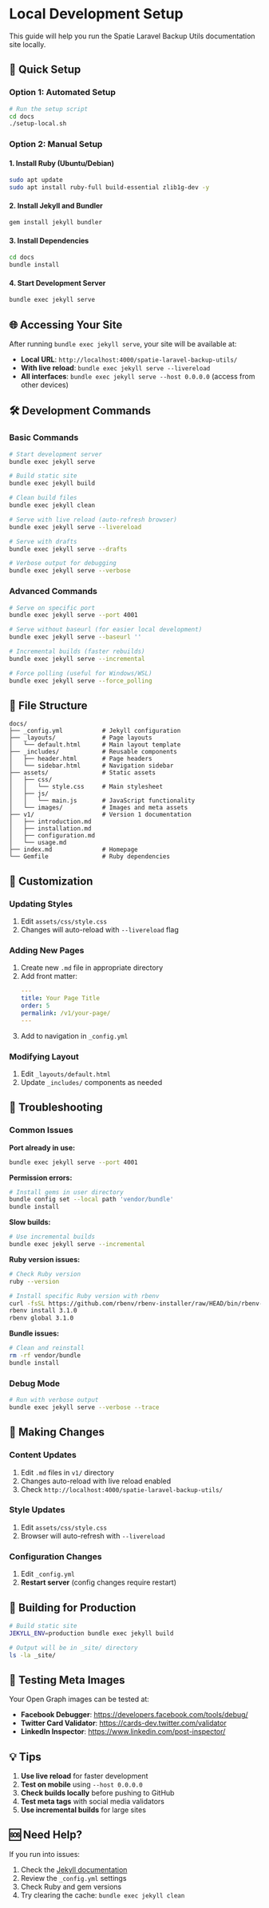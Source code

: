 # Local Development Setup

This guide will help you run the Spatie Laravel Backup Utils documentation site locally.

## 🚀 Quick Setup

### Option 1: Automated Setup
```bash
# Run the setup script
cd docs
./setup-local.sh
```

### Option 2: Manual Setup

#### 1. Install Ruby (Ubuntu/Debian)
```bash
sudo apt update
sudo apt install ruby-full build-essential zlib1g-dev -y
```

#### 2. Install Jekyll and Bundler
```bash
gem install jekyll bundler
```

#### 3. Install Dependencies
```bash
cd docs
bundle install
```

#### 4. Start Development Server
```bash
bundle exec jekyll serve
```

## 🌐 Accessing Your Site

After running `bundle exec jekyll serve`, your site will be available at:

- **Local URL**: `http://localhost:4000/spatie-laravel-backup-utils/`
- **With live reload**: `bundle exec jekyll serve --livereload`
- **All interfaces**: `bundle exec jekyll serve --host 0.0.0.0` (access from other devices)

## 🛠 Development Commands

### Basic Commands
```bash
# Start development server
bundle exec jekyll serve

# Build static site
bundle exec jekyll build

# Clean build files
bundle exec jekyll clean

# Serve with live reload (auto-refresh browser)
bundle exec jekyll serve --livereload

# Serve with drafts
bundle exec jekyll serve --drafts

# Verbose output for debugging
bundle exec jekyll serve --verbose
```

### Advanced Commands
```bash
# Serve on specific port
bundle exec jekyll serve --port 4001

# Serve without baseurl (for easier local development)
bundle exec jekyll serve --baseurl ''

# Incremental builds (faster rebuilds)
bundle exec jekyll serve --incremental

# Force polling (useful for Windows/WSL)
bundle exec jekyll serve --force_polling
```

## 📁 File Structure

```
docs/
├── _config.yml           # Jekyll configuration
├── _layouts/             # Page layouts
│   └── default.html      # Main layout template
├── _includes/            # Reusable components
│   ├── header.html       # Page headers
│   └── sidebar.html      # Navigation sidebar
├── assets/               # Static assets
│   ├── css/
│   │   └── style.css     # Main stylesheet
│   ├── js/
│   │   └── main.js       # JavaScript functionality
│   └── images/           # Images and meta assets
├── v1/                   # Version 1 documentation
│   ├── introduction.md
│   ├── installation.md
│   ├── configuration.md
│   └── usage.md
├── index.md              # Homepage
└── Gemfile               # Ruby dependencies
```

## 🎨 Customization

### Updating Styles
1. Edit `assets/css/style.css`
2. Changes will auto-reload with `--livereload` flag

### Adding New Pages
1. Create new `.md` file in appropriate directory
2. Add front matter:
   ```yaml
   ---
   title: Your Page Title
   order: 5
   permalink: /v1/your-page/
   ---
   ```
3. Add to navigation in `_config.yml`

### Modifying Layout
1. Edit `_layouts/default.html`
2. Update `_includes/` components as needed

## 🐛 Troubleshooting

### Common Issues

**Port already in use:**
```bash
bundle exec jekyll serve --port 4001
```

**Permission errors:**
```bash
# Install gems in user directory
bundle config set --local path 'vendor/bundle'
bundle install
```

**Slow builds:**
```bash
# Use incremental builds
bundle exec jekyll serve --incremental
```

**Ruby version issues:**
```bash
# Check Ruby version
ruby --version

# Install specific Ruby version with rbenv
curl -fsSL https://github.com/rbenv/rbenv-installer/raw/HEAD/bin/rbenv-installer | bash
rbenv install 3.1.0
rbenv global 3.1.0
```

**Bundle issues:**
```bash
# Clean and reinstall
rm -rf vendor/bundle
bundle install
```

### Debug Mode
```bash
# Run with verbose output
bundle exec jekyll serve --verbose --trace
```

## 📝 Making Changes

### Content Updates
1. Edit `.md` files in `v1/` directory
2. Changes auto-reload with live reload enabled
3. Check `http://localhost:4000/spatie-laravel-backup-utils/`

### Style Updates
1. Edit `assets/css/style.css`
2. Browser will auto-refresh with `--livereload`

### Configuration Changes
1. Edit `_config.yml`
2. **Restart server** (config changes require restart)

## 🚀 Building for Production

```bash
# Build static site
JEKYLL_ENV=production bundle exec jekyll build

# Output will be in _site/ directory
ls -la _site/
```

## 📱 Testing Meta Images

Your Open Graph images can be tested at:
- **Facebook Debugger**: https://developers.facebook.com/tools/debug/
- **Twitter Card Validator**: https://cards-dev.twitter.com/validator
- **LinkedIn Inspector**: https://www.linkedin.com/post-inspector/

## 💡 Tips

1. **Use live reload** for faster development
2. **Test on mobile** using `--host 0.0.0.0`
3. **Check builds locally** before pushing to GitHub
4. **Test meta tags** with social media validators
5. **Use incremental builds** for large sites

## 🆘 Need Help?

If you run into issues:
1. Check the [Jekyll documentation](https://jekyllrb.com/docs/)
2. Review the `_config.yml` settings
3. Check Ruby and gem versions
4. Try clearing the cache: `bundle exec jekyll clean` 